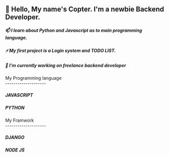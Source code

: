 
## 👋 Hello, My name's Copter. I'm a newbie Backend Developer. 
##### 📫 I learn about Python  and Javascript as to main programming language. 
##### ⚡ My first project is a Login system and TODO LIST.
##### 🔭 I’m currently working on freelance backend developer

  <dt></dt>
  <dt>My Programming language</dt>
  <dt>--------------------</dt>
  
  ##### JAVASCRIPT
  ##### PYTHON
   
  <dt>My Framwork</dt>
  <dt>--------------------</dt>
  
  ##### DJANGO
  ##### NODE JS

<!--
**CopKH/CopKH** is a ✨ _special_ ✨ repository because its `README.md` (this file) appears on your GitHub profile.

Here are some ideas to get you started:

- 🔭 I’m currently working on ...
- 🌱 I’m currently learning ...
- 👯 I’m looking to collaborate on ...
- 🤔 I’m looking for help with ...
- 💬 Ask me about ...
- 📫 How to reach me: ...
- 😄 Pronouns: ...
- ⚡ Fun fact: ...
-->
